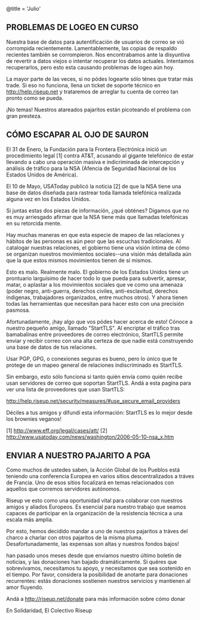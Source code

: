@title = 'Julio'

## PROBLEMAS DE LOGEO EN CURSO

Nuestra base de datos para autentificación de usuarios de correo se vió
corrompida recientemente. Lamentablemente, las copias de respaldo
recientes también se corrompieron. Nos encontrabamos ante la disyuntiva
de revertir a datos viejos o intentar recuperar los datos actuales.
Intentamos recuperarlos, pero esto esta causando problemas de logeo aún
hoy.

La mayor parte de las veces, si no pódes logearte sólo ténes que tratar
más trade. Si eso no funciona, llena un ticket de soporte técnico en
http://help.riseup.net y trataremos de arreglar tu cuenta de correo tan
pronto como se pueda.

¡No temas! Nuestros atareados pajaritos están picoteando el problema con
gran presteza.

## CÓMO ESCAPAR AL OJO DE SAURON

El 31 de Enero, la Fundación para la Frontera Electrónica inició un
procedimiento legal [1] contra AT&T, acusando al gigante telefónico de
estar llevando a cabo una operación masiva e indicriminada de
intercepción y análisis de tráfico para la NSA (Afencia de Seguridad
Nacional de los Estados Unidos de América).

El 10 de Mayo, USAToday publicó la noticia [2] de que la NSA tiene una
base de datos diseñada para rastrear toda llamada telefónica realizada
alguna vez en los Estados Unidos.

Si juntas estas dos piezas de información, ¿qué obténes? Digamos que no
es muy arriesgado afirmar que la NSA tiene más que llamadas telefónicas
en su retorcida mente.

Hay muchas maneras en que esta especie de mapeo de las relaciones y
hábitos de las personas es aún peor que las escuchas tradicionales. Al
catalogar nuestras relaciones, el gobierno tiene una visión íntima de
cómo se organizan nuestros movimientos sociales--una visión más
detallada aún que la que estos mismos movimientos tienen de sí mismos.

Esto es malo. Realmente malo. El gobierno de los Estados Unidos tiene un
prontuario larguísimo de hacer todo lo que pueda para subvertir,
apresar, matar, o aplastar a los movimientos sociales que ve como una
amenaza (poder negro, anti-guerra, derechos civiles, anti-esclavitud,
derechos índigenas, trabajadores organizados, entre muchos otros). Y
ahora tienen todas las herramientas que necesitan para hacer esto con
una precisión pasmosa.

Afortunadamente, ¡hay algo que vos pódes hacer acerca de esto! Cónoce a
nuestro pequeño amigo, llamado "StartTLS". Al encriptar el tráfico tras
bamabalinas entre proveedores de correo electrónico, StartTLS permite
enviar y recibir correo con una alta certeza de que nadie está
construyendo una base de datos de tus relaciones.

Usar PGP, GPG, o conexiones seguras es bueno, pero lo único que te
protege de un mapeo general de relaciones indiscriminado es StartTLS.

Sin embargo, esto sólo funciona si tanto quién envía como quién recibe
usan servidores de correo que soportan StartTLS. Andá a esta pagina para
ver una lista de proveedores que usan StartTLS:

http://help.riseup.net/security/measures/#use_secure_email_providers

Déciles a tus amigos y difundí esta información: StartTLS es lo mejor
desde los brownies veganos!

[1] http://www.eff.org/legal/cases/att/
[2] http://www.usatoday.com/news/washington/2006-05-10-nsa_x.htm

## ENVIAR A NUESTRO PAJARITO A PGA

Como muchos de ustedes saben, la Acción Global de los Pueblos está
teniendo una conferencia Europea en varios sitios descentralizados a
tráves de Francia. Uno de esos sitios focalizará en temas relacionados
con aquellos que corremos servidores autónomos.

Riseup ve esto como una oportunidad vital para colaborar con nuestros
amigos y aliados Europeos. Es esencial para nuestro trabajo que seamos
capaces de participar en la organización de la resistencia técnica a una
escala más amplia.

Por esto, hemos decidido mandar a uno de nuestros pajaritos a tráves del
charco a charlar con otros pajaritos de la misma pluma.
Desafortunadamente, las expensas son altas y nuestros fondos bajos!

han pasado unos meses desde que enviamos nuestro último boletín de
noticias, y las donaciones han bajado dramáticamente. Si quéres que
sobrevivamos, necesitamos tu apoyo, y necesitamos que sea sostenido en
el tiempo. Por favor, considera la posibilidad de anotarte para
donaciones recurrentes: estás donaciones sostienen nuestros servicios y
mantienen al amor fluyendo.

Andá a http://riseup.net/donate para más información sobre cómo donar

En Solidaridad,
El Colectivo Riseup
